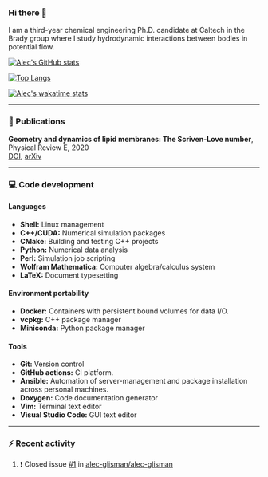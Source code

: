 ### Hi there 👋

I am a third-year chemical engineering Ph.D. candidate at Caltech in the Brady group where I study hydrodynamic interactions between bodies in potential flow.

[![Alec's GitHub stats](https://github-readme-stats-working-alec-glisman.vercel.app/api?username=alec-glisman&count_private=true&theme=onedark)](https://github.com/alec-glisman/github-readme-stats)

[![Top Langs](https://github-readme-stats-working-alec-glisman.vercel.app/api/top-langs/?username=alec-glisman&theme=onedark&card_width=495)](https://github.com/alec-glisman/github-readme-stats)

[![Alec's wakatime stats](https://github-readme-stats-working-alec-glisman.vercel.app/api/wakatime?username=alecglisman&theme=onedark)](https://github.com/alec-glisman/github-readme-stats)

---

### 📑 Publications

**Geometry and dynamics of lipid membranes: The Scriven-Love number**, Physical Review E, 2020  
[DOI](https://doi.org/10.1103/PhysRevE.101.052401), [arXiv](https://arxiv.org/abs/1910.10693)

---

### 💻 Code development

#### Languages

- **Shell:** Linux management
- **C++/CUDA:** Numerical simulation packages
- **CMake:** Building and testing C++ projects
- **Python:** Numerical data analysis
- **Perl:** Simulation job scripting
- **Wolfram Mathematica:** Computer algebra/calculus system
- **LaTeX:** Document typesetting

#### Environment portability

- **Docker:** Containers with persistent bound volumes for data I/O.
- **vcpkg:** C++ package manager
- **Miniconda:** Python package manager

#### Tools

- **Git:** Version control
- **GitHub actions:** CI platform.
- **Ansible:** Automation of server-management and package installation across personal machines.
- **Doxygen:** Code documentation generator
- **Vim:** Terminal text editor
- **Visual Studio Code:** GUI text editor

---

### :zap: Recent activity

<!--START_SECTION:activity-->

1. ❗️ Closed issue [#1](https://github.com/alec-glisman/alec-glisman/issues/1) in [alec-glisman/alec-glisman](https://github.com/alec-glisman/alec-glisman)
<!--END_SECTION:activity-->
